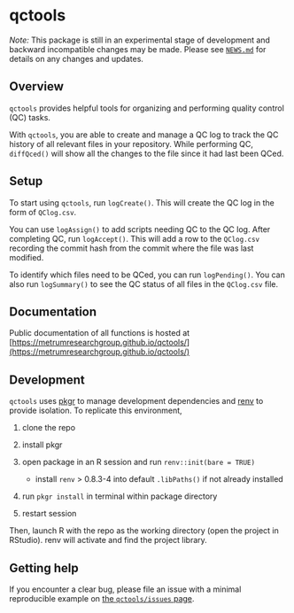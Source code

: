 # qctools

_Note:_ This package is still in an experimental stage of development and backward incompatible changes may be made. Please see [`NEWS.md`](https://github.com/metrumresearchgroup/qctools/blob/main/NEWS.md) for details on any changes and updates.

## Overview

`qctools` provides helpful tools for organizing and performing quality control (QC)
tasks.

With `qctools`, you are able to create and manage a QC log to track the QC history
of all relevant files in your repository. While performing QC, `diffQced()` will
show all the changes to the file since it had last been QCed.

## Setup

To start using `qctools`, run `logCreate()`. This will create the QC log in the form
of `QClog.csv`. 

You can use `logAssign()` to add scripts needing QC to the QC log. After
completing QC, run `logAccept()`. This will add a row to the `QClog.csv` recording
the commit hash from the commit where the file was last modified.

To identify which files need to be QCed, you can run `logPending()`. You can also
run `logSummary()` to see the QC status of all files in the `QClog.csv` file.

## Documentation
Public documentation of all functions is hosted at [https://metrumresearchgroup.github.io/qctools/](https://metrumresearchgroup.github.io/qctools/)

## Development

`qctools` uses [pkgr](https://github.com/metrumresearchgroup/pkgr) to manage
development dependencies and [renv](https://rstudio.github.io/renv/) to
provide isolation. To replicate this environment,

1.  clone the repo

2.  install pkgr

3.  open package in an R session and run `renv::init(bare = TRUE)`

    -   install `renv` \> 0.8.3-4 into default `.libPaths()` if not
        already installed

4.  run `pkgr install` in terminal within package directory

5.  restart session

Then, launch R with the repo as the working directory (open the project
in RStudio). renv will activate and find the project library.

## Getting help

If you encounter a clear bug, please file an issue with a minimal reproducible example on [the `qctools/issues` page](https://github.com/metrumresearchgroup/qctools/issues). 
